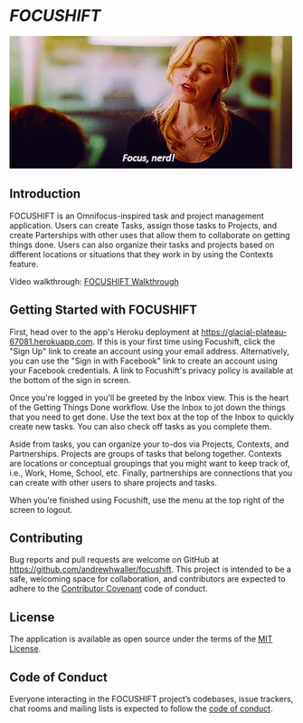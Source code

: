 # <i>FOCUSHIFT</i>

![](focusnerd.gif)

## Introduction

FOCUSHIFT is an Omnifocus-inspired task and project management application. Users can create Tasks, assign those tasks to Projects, and create Parterships with other uses that allow them to collaborate on getting things done. Users can also organize their tasks and projects based on different locations or situations that they work in by using the Contexts feature.

Video walkthrough: [FOCUSHIFT Walkthrough](https://youtu.be/VdotMeti2y4)

## Getting Started with FOCUSHIFT

First, head over to the app's Heroku deployment at https://glacial-plateau-67081.herokuapp.com. If this is your first time using Focushift, click the "Sign Up" link to create an account using your email address. Alternatively, you can use the "Sign in with Facebook" link to create an account using your Facebook credentials. A link to Focushift's privacy policy is available at the bottom of the sign in screen.

Once you're logged in you'll be greeted by the Inbox view. This is the heart of the Getting Things Done workflow. Use the Inbox to jot down the things that you need to get done. Use the text box at the top of the Inbox to quickly create new tasks. You can also check off tasks as you complete them.

Aside from tasks, you can organize your to-dos via Projects, Contexts, and Partnerships. Projects are groups of tasks that belong together. Contexts are locations or conceptual groupings that you might want to keep track of, i.e., Work, Home, School, etc. Finally, partnerships are connections that you can create with other users to share projects and tasks. 

When you're finished using Focushift, use the menu at the top right of the screen to logout.

## Contributing

Bug reports and pull requests are welcome on GitHub at https://github.com/andrewhwaller/focushift. This project is intended to be a safe, welcoming space for collaboration, and contributors are expected to adhere to the [Contributor Covenant](http://contributor-covenant.org) code of conduct.

## License

The application is available as open source under the terms of the [MIT License](https://opensource.org/licenses/MIT).

## Code of Conduct

Everyone interacting in the FOCUSHIFT project’s codebases, issue trackers, chat rooms and mailing lists is expected to follow the [code of conduct](https://github.com/andrewhwaller/focushift/blob/master/CODE_OF_CONDUCT.md).

